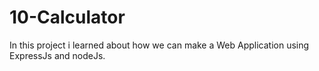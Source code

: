 # 10-Calculator
In this project i learned about how we can make a Web Application using ExpressJs and nodeJs.
